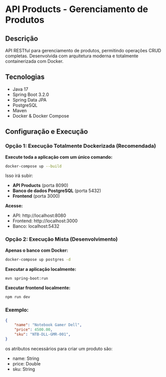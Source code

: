 # API Products - Gerenciamento de Produtos

## Descrição
API RESTful para gerenciamento de produtos, permitindo operações CRUD completas. Desenvolvida com arquitetura moderna e totalmente containerizada com Docker.

## Tecnologias
- Java 17
- Spring Boot 3.2.0
- Spring Data JPA
- PostgreSQL
- Maven
- Docker & Docker Compose

## Configuração e Execução

### Opção 1: Execução Totalmente Dockerizada (Recomendada)
**Execute toda a aplicação com um único comando:**
```bash
docker-compose up --build
```
Isso irá subir:
- **API Products** (porta 8090)
- **Banco de dados PostgreSQL** (porta 5432)
- **Frontend** (porta 3000)

**Acesse:**
- API: http://localhost:8080
- Frontend: http://localhost:3000
- Banco: localhost:5432

### Opção 2: Execução Mista (Desenvolvimento)
**Apenas o banco com Docker:**
```bash
docker-compose up postgres -d
```

**Executar a aplicação localmente:**
```bash
mvn spring-boot:run
```

**Executar frontend localmente:**
```bash
npm run dev
```

### Exemplo:
```json
{
    "name": "Notebook Gamer Dell",
    "price": 4500.00,
    "sku": "NTB-DLL-GMR-001",
}

```
os atributos necessários para criar um produto são:
- name: String
- price: Double
- sku: String
